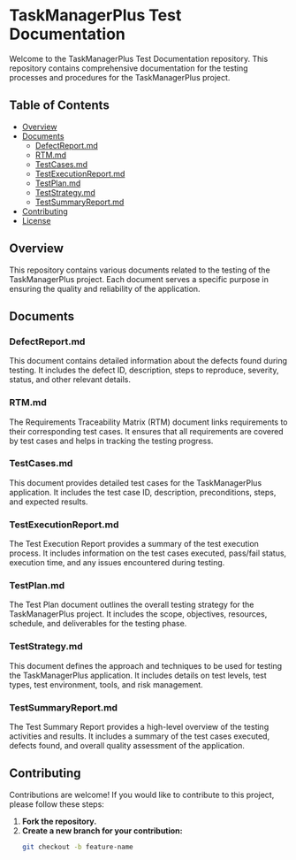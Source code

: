 # TaskManagerPlus Test Documentation

Welcome to the TaskManagerPlus Test Documentation repository. This repository contains comprehensive documentation for the testing processes and procedures for the TaskManagerPlus project.

## Table of Contents

- [Overview](#overview)
- [Documents](#documents)
  - [DefectReport.md](#defectreportmd)
  - [RTM.md](#rtmmd)
  - [TestCases.md](#testcasesmd)
  - [TestExecutionReport.md](#testexecutionreportmd)
  - [TestPlan.md](#testplanmd)
  - [TestStrategy.md](#teststrategymd)
  - [TestSummaryReport.md](#testsummaryreportmd)
- [Contributing](#contributing)
- [License](#license)

## Overview

This repository contains various documents related to the testing of the TaskManagerPlus project. Each document serves a specific purpose in ensuring the quality and reliability of the application.

## Documents

### DefectReport.md

This document contains detailed information about the defects found during testing. It includes the defect ID, description, steps to reproduce, severity, status, and other relevant details.

### RTM.md

The Requirements Traceability Matrix (RTM) document links requirements to their corresponding test cases. It ensures that all requirements are covered by test cases and helps in tracking the testing progress.

### TestCases.md

This document provides detailed test cases for the TaskManagerPlus application. It includes the test case ID, description, preconditions, steps, and expected results.

### TestExecutionReport.md

The Test Execution Report provides a summary of the test execution process. It includes information on the test cases executed, pass/fail status, execution time, and any issues encountered during testing.

### TestPlan.md

The Test Plan document outlines the overall testing strategy for the TaskManagerPlus project. It includes the scope, objectives, resources, schedule, and deliverables for the testing phase.

### TestStrategy.md

This document defines the approach and techniques to be used for testing the TaskManagerPlus application. It includes details on test levels, test types, test environment, tools, and risk management.

### TestSummaryReport.md

The Test Summary Report provides a high-level overview of the testing activities and results. It includes a summary of the test cases executed, defects found, and overall quality assessment of the application.

## Contributing

Contributions are welcome! If you would like to contribute to this project, please follow these steps:

1. **Fork the repository.**
2. **Create a new branch for your contribution:**
   ```bash
   git checkout -b feature-name
